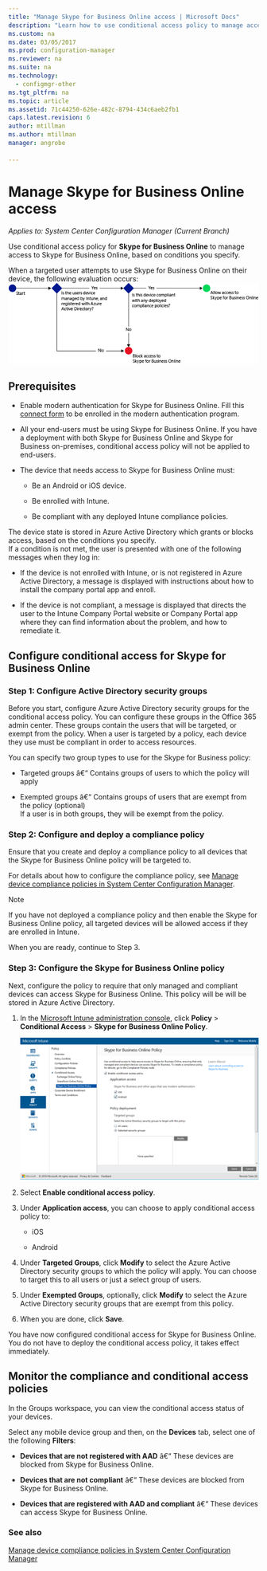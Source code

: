 ```yaml
---
title: "Manage Skype for Business Online access | Microsoft Docs"
description: "Learn how to use conditional access policy to manage access to Skype for Business Online."
ms.custom: na
ms.date: 03/05/2017
ms.prod: configuration-manager
ms.reviewer: na
ms.suite: na
ms.technology:
  - configmgr-other
ms.tgt_pltfrm: na
ms.topic: article
ms.assetid: 71c44250-626e-482c-8794-434c6aeb2fb1
caps.latest.revision: 6
author: mtillman
ms.author: mtillman
manager: angrobe

---
```

# Manage Skype for Business Online access

*Applies to: System Center Configuration Manager (Current Branch)*


Use conditional access policy for  **Skype for Business Online** to manage access to Skype for Business Online, based on conditions you specify.  


 When a targeted user attempts to use Skype for Business Online on their device, the following evaluation occurs:![ConditionalAccess&#95;SFBFlow](media/ConditionalAccess_SFBFlow.png)  

## Prerequisites  

-   Enable modern authentication for Skype for Business Online. Fill this [connect form](https://connect.microsoft.com/office/Survey/NominationSurvey.aspx?SurveyID=17299&ProgramID=8715) to be enrolled in the modern authentication program.  

-   All your end-users must be using Skype for Business Online. If you have a deployment with both Skype for Business Online and Skype for Business on-premises, conditional access policy will not be applied to end-users.  

-   The device that needs access to Skype for Business Online must:  

    -   Be an Android or iOS device.  

    -   Be enrolled with Intune.  

    -   Be compliant with any deployed Intune compliance policies.  

 The device state is stored in Azure Active Directory which grants or blocks access, based on the conditions you specify.  
If a condition is not met, the user is presented with one of the following messages when they log in:  

-   If the device is not enrolled with Intune, or is not registered in Azure Active Directory, a message is displayed with instructions about how to install the company portal app and enroll.  

-   If the device is not compliant, a message is displayed that directs the user to the Intune Company Portal website or Company Portal app where they can find information about the problem, and how to remediate it.  

## Configure conditional access for Skype for Business Online  

### Step 1: Configure Active Directory security groups  
 Before you start, configure Azure Active Directory security groups for the conditional access policy. You can configure these groups in the Office 365 admin center. These groups contain the users that will be targeted, or exempt from the policy. When a user is targeted by a policy, each device they use must be compliant in order to access resources.  

 You can specify two group types to use for the Skype for Business policy:  

-   Targeted groups â€“ Contains groups of users to which the policy will apply  

-   Exempted groups â€“ Contains groups of users that are exempt from the policy (optional)  
    If a user is in both groups, they will be exempt from the policy.  

### Step 2: Configure and deploy a compliance policy  
 Ensure that you create and deploy a compliance policy to all devices that the Skype for Business Online policy will be targeted to.  

 For details about how to configure the compliance policy, see [Manage device compliance policies in System Center Configuration Manager](../../protect/deploy-use/device-compliance-policies.md).  

> [!NOTE]  
>  If you have not deployed a compliance policy and then enable the Skype for Business Online policy, all targeted devices will be allowed access if they are enrolled in Intune.  

 When you are ready, continue to Step 3.  

### Step 3: Configure the Skype for Business Online policy  
 Next, configure the policy to require that only managed and compliant devices can access Skype for Business Online. This policy will be will be stored in Azure Active Directory.  

1.  In the [Microsoft Intune administration console](https://manage.microsoft.com), click **Policy** > **Conditional Access** > **Skype for Business Online Policy**.  

     ![ConditionalAccess&#95;SFBPolicy](media/ConditionalAccess_SFBPolicy.png)  

2.  Select **Enable conditional access policy**.  

3.  Under **Application access**, you can choose to apply conditional access policy to:  

    -   iOS  

    -   Android  

4.  Under **Targeted Groups**, click **Modify** to select the Azure Active Directory security groups to which the policy will apply. You can choose to target this to all users or just a select group of users.  

5.  Under **Exempted Groups**, optionally, click **Modify** to select the Azure Active Directory security groups that are exempt from this policy.  

6.  When you are done, click **Save**.  

 You have now configured conditional access for Skype for Business Online. You do not have to deploy the conditional access policy, it takes effect immediately.  

## Monitor the compliance and conditional access policies  
 In the Groups workspace, you can view the conditional access status of your devices.  

 Select any mobile device group and then, on the **Devices** tab, select one of the following **Filters**:  

-   **Devices that are not registered with AAD** â€“ These devices are blocked from Skype for Business Online.  

-   **Devices that are not compliant** â€“ These devices are blocked from Skype for Business Online.  

-   **Devices that are registered with AAD and compliant** â€“ These devices can access Skype for Business Online.  

### See also  

 [Manage device compliance policies in System Center Configuration Manager](../../protect/deploy-use/device-compliance-policies.md)
